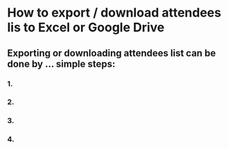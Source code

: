 # How to export / download attendees lis to Excel or Google Drive


## Exporting or downloading attendees list can be done by ... simple steps: 

### 1. 


### 2. 


### 3.


### 4. 

